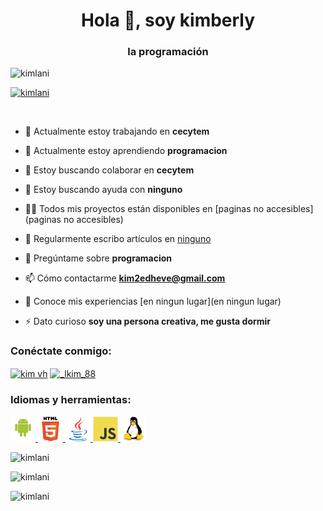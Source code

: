 <h1 align="center">Hola 👋, soy kimberly</h1>
<h3 align="center">la programación</h3>

<p align="left"> <img src="https://komarev.com/ghpvc/?username=kimlani&label=Profile%20views&color=0e75b6&style=flat" alt="kimlani" /> </p>

<p align="left"> <a href="https://github.com/ryo-ma/github-profile-trophy"><img src="https://github-profile-trophy.vercel.app/?username=kimlani" alt="kimlani" /></a> </p>

<p align="left"> <a href="https://twitter.com/" target="blank"><img src="https://img.shields.io/twitter/follow/?logo=twitter&style=for-the-badge" alt="" /></a> </p>

- 🔭 Actualmente estoy trabajando en **cecytem**

- 🌱 Actualmente estoy aprendiendo **programacion**

- 👯 Estoy buscando colaborar en **cecytem**

- 🤝 Estoy buscando ayuda con **ninguno**

- 👨‍💻 Todos mis proyectos están disponibles en [paginas no accesibles](paginas no accesibles)

- 📝 Regularmente escribo artículos en [ninguno](ninguno)

- 💬 Pregúntame sobre **programacion**

- 📫 Cómo contactarme **kim2edheve@gmail.com**

- 📄 Conoce mis experiencias [en ningun lugar](en ningun lugar)

- ⚡ Dato curioso **soy una persona creativa, me gusta dormir**

<h3 align="left">Conéctate conmigo:</h3>
<p align="left">
<a href="https://fb.com/kim vh" target="blank"><img align="center" src="https://raw.githubusercontent.com/rahuldkjain/github-profile-readme-generator/master/src/images/icons/Social/facebook.svg" alt="kim vh" height="30" width="40" /></a>
<a href="https://instagram.com/_lkim_88" target="blank"><img align="center" src="https://raw.githubusercontent.com/rahuldkjain/github-profile-readme-generator/master/src/images/icons/Social/instagram.svg" alt="_lkim_88" height="30" width="40" /></a>
</p>

<h3 align="left">Idiomas y herramientas:</h3>
<p align="left"> <a href="https://developer.android.com" target="_blank" rel="noreferrer"> <img src="https://raw.githubusercontent.com/devicons/devicon/master/icons/android/android-original-wordmark.svg" alt="android" width="40" height="40"/> </a> <a href="https://www.w3.org/html/" target="_blank" rel="noreferrer"> <img src="https://raw.githubusercontent.com/devicons/devicon/master/icons/html5/html5-original-wordmark.svg" alt="html5" width="40" height="40"/> </a> <a href="https://www.java.com" target="_blank" rel="noreferrer"> <img src="https://raw.githubusercontent.com/devicons/devicon/master/icons/java/java-original.svg" alt="java" width="40" height="40"/> </a> <a href="https://developer.mozilla.org/en-US/docs/Web/JavaScript" target="_blank" rel="noreferrer"> <img src="https://raw.githubusercontent.com/devicons/devicon/master/icons/javascript/javascript-original.svg" alt="javascript" width="40" height="40"/> </a> <a href="https://www.linux.org/" target="_blank" rel="noreferrer"> <img src="https://raw.githubusercontent.com/devicons/devicon/master/icons/linux/linux-original.svg" alt="linux" width="40" height="40"/> </a> </p>

<p><img align="izquierda" src="https://github-readme-stats.vercel.app/api/top-langs?username=kimlani&show_icons=true&locale=es&layout=compact" alt="kimlani" /></p>

<p> <img align="centro" src="https://github-readme-stats.vercel.app/api?username=kimlani&show_icons=true&locale=es" alt="kimlani" /></p>

<p><img align="centro" src="https://github-readme-streak-stats.herokuapp.com/?user=kimlani&" alt="kimlani" /></p>
